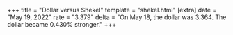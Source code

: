 +++
title = "Dollar versus Shekel"
template = "shekel.html"
[extra]
date = "May 19, 2022"
rate = "3.379"
delta = "On May 18, the dollar was 3.364. The dollar became 0.430% stronger."
+++
